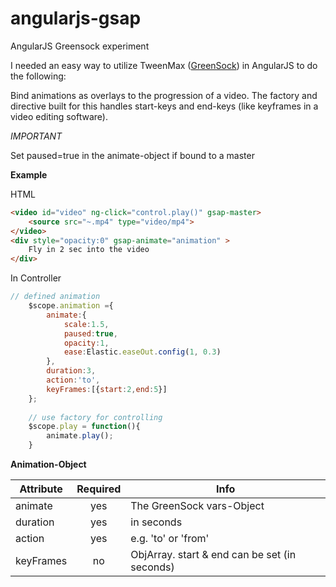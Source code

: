 # angularjs-gsap
AngularJS Greensock experiment


I needed an easy way to utilize TweenMax ([GreenSock](https://greensock.com)) in AngularJS to do the following:

Bind animations as overlays to the progression of a video.
The factory and directive built for this handles start-keys and 
end-keys (like keyframes in a video editing software).

_IMPORTANT_

Set paused=true in the animate-object if bound to a master

**Example**

HTML
```html
<video id="video" ng-click="control.play()" gsap-master>
    <source src="~.mp4" type="video/mp4">
</video>
<div style="opacity:0" gsap-animate="animation" >
    Fly in 2 sec into the video
</div>
```
In Controller
```javascript
// defined animation
    $scope.animation ={
        animate:{
            scale:1.5,
            paused:true,
            opacity:1,
            ease:Elastic.easeOut.config(1, 0.3)
        },
        duration:3,
        action:'to',
        keyFrames:[{start:2,end:5}]
    };
    
    // use factory for controlling
    $scope.play = function(){
        animate.play();
    }
```

**Animation-Object**

| Attribute | Required | Info |
| --- | :---: | --- |
| animate | yes | The GreenSock vars-Object |
| duration | yes | in seconds |
| action | yes | e.g. 'to' or 'from' |
| keyFrames | no | ObjArray. start & end can be set (in seconds) |

